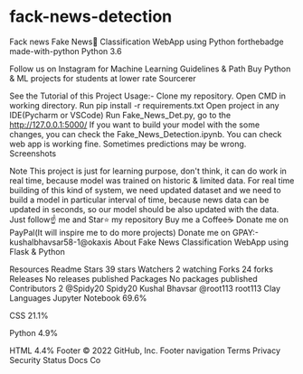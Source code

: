# fack-news-detection
Fack news
Fake News📰 Classification WebApp using Python
forthebadge made-with-python
Python 3.6

Follow us on Instagram for Machine Learning Guidelines & Path
Buy Python & ML projects for students at lower rate
Sourcerer




See the Tutorial of this Project
Usage:-
Clone my repository.
Open CMD in working directory.
Run pip install -r requirements.txt
Open project in any IDE(Pycharm or VSCode)
Run Fake_News_Det.py, go to the http://127.0.0.1:5000/
If you want to build your model with the some changes, you can check the Fake_News_Detection.ipynb.
You can check web app is working fine. Sometimes predictions may be wrong.
Screenshots




Note
This project is just for learning purpose, don't think, it can do work in real time, because model was trained on historic & limited data.
For real time building of this kind of system, we need updated dataset and we need to build a model in particular interval of time, because news data can be updated in seconds, so our model should be also updated with the data.
Just follow☝️ me and Star⭐ my repository
Buy me a Coffee☕
Donate me on PayPal(It will inspire me to do more projects)
Donate me on GPAY:- kushalbhavsar58-1@okaxis
About
Fake News Classification WebApp using Flask & Python

Resources
 Readme
Stars
 39 stars
Watchers
 2 watching
Forks
 24 forks
Releases
No releases published
Packages
No packages published
Contributors 2
@Spidy20
Spidy20 Kushal Bhavsar
@root113
root113 Clay
Languages
Jupyter Notebook
69.6%
 
CSS
21.1%
 
Python
4.9%
 
HTML
4.4%
Footer
© 2022 GitHub, Inc.
Footer navigation
Terms
Privacy
Security
Status
Docs
Co
